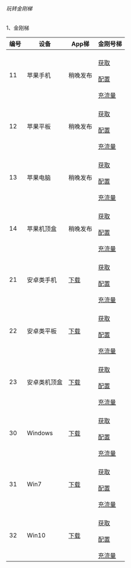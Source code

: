 ###### 玩转金刚梯


1、金刚梯

| 编号 | 设备 |App梯|金刚号梯 |
| ----------- | ----------- |  ----------- | ----------- | 
| 11|苹果手机|稍晚发布|<br>[获取]()<br><br>[配置]()<br><br>[充流量]()<br>|
| 12|苹果平板|稍晚发布| <br>[获取]()<br><br>[配置]()<br><br>[充流量]()<br> |
| 13|苹果电脑|稍晚发布| <br>[获取]()<br><br>[配置]()<br><br>[充流量]()<br> |
| 14|苹果机顶盒|稍晚发布| <br>[获取]()<br><br>[配置]()<br><br>[充流量]()<br> |
| 21|安卓类手机|[下载](https://github.com/a2zitpro/web/blob/master/LadderFree/Android/Phone/DLKKApp.md)|<br>[获取]()<br><br>[配置]()<br><br>[充流量]()<br> |
| 22|安卓类平板|[下载](https://github.com/a2zitpro/web/blob/master/LadderFree/Android/Pad/DLKKApp.md)|<br>[获取]()<br><br>[配置]()<br><br>[充流量]()<br> |
| 23|安卓类机顶盒|[下载](https://github.com/a2zitpro/web/blob/master/LadderFree/Android/TVBox/DLKKApp.md)| <br>[获取]()<br><br>[配置]()<br><br>[充流量]()<br> |
| 30|Windows|[下载](https://github.com/a2zitpro/web/blob/master/LadderFree/Windows/DLKKApp.md)| <br>[获取]()<br><br>[配置]()<br><br>[充流量]()<br> |
| 31|Win7|[下载](https://github.com/a2zitpro/web/blob/master/LadderFree/Windows/Win7/DLKKApp.md)| <br>[获取]()<br><br>[配置]()<br><br>[充流量]()<br> |
| 32|Win10|[下载](https://github.com/a2zitpro/web/blob/master/LadderFree/Windows/Win10/DLKKApp.md)| <br>[获取]()<br><br>[配置]()<br><br>[充流量]()<br> |
